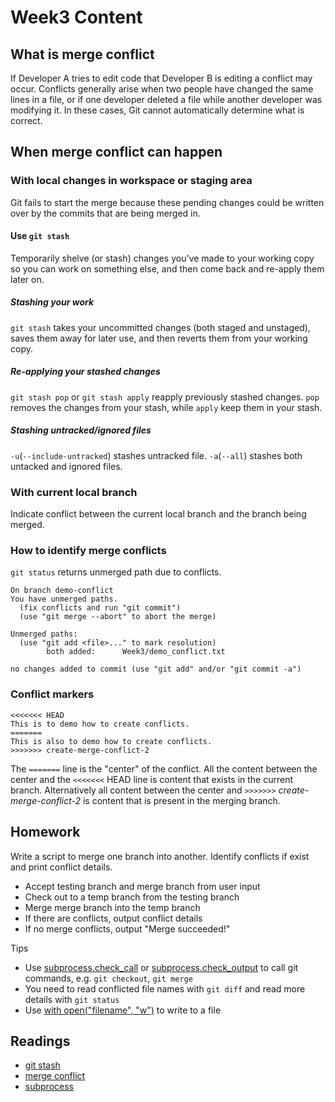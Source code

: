 # Week3 Content

## What is merge conflict

If Developer A tries to edit code that Developer B is editing a conflict may occur.
Conflicts generally arise when two people have changed the same lines in a file, or if one developer deleted a file while another developer was modifying it. In these cases, Git cannot automatically determine what is correct.

## When merge conflict can happen

### With local changes in workspace or staging area

Git fails to start the merge because these pending changes could be written over by the commits that are being merged in.

#### Use `git stash`

Temporarily shelve (or stash) changes you've made to your working copy so you can work on something else, and then come back and re-apply them later on.

##### Stashing your work

`git stash` takes your uncommitted changes (both staged and unstaged), saves them away for later use, and then reverts them from your working copy.

##### Re-applying your stashed changes

`git stash pop` or `git stash apply` reapply previously stashed changes.
`pop` removes the changes from your stash, while `apply` keep them in your stash.

##### Stashing untracked/ignored files

`-u`(`--include-untracked`) stashes untracked file.
`-a`(`--all`) stashes both untacked and ignored files.

### With current local branch

Indicate conflict between the current local branch and the branch being merged.

### How to identify merge conflicts

`git status` returns unmerged path due to conflicts.

```
On branch demo-conflict
You have unmerged paths.
  (fix conflicts and run "git commit")
  (use "git merge --abort" to abort the merge)

Unmerged paths:
  (use "git add <file>..." to mark resolution)
        both added:      Week3/demo_conflict.txt

no changes added to commit (use "git add" and/or "git commit -a")
```

### Conflict markers

```
<<<<<<< HEAD
This is to demo how to create conflicts.
=======
This is also to demo how to create conflicts.
>>>>>>> create-merge-conflict-2
```

The `=======` line is the "center" of the conflict. All the content between the center and the `<<<<<<<` HEAD line is content that exists in the current branch. Alternatively all content between the center and `>>>>>>>` _create-merge-conflict-2_ is content that is present in the merging branch.

## Homework

Write a script to merge one branch into another. Identify conflicts if exist and print conflict details.

- Accept testing branch and merge branch from user input
- Check out to a temp branch from the testing branch
- Merge merge branch into the temp branch
- If there are conflicts, output conflict details
- If no merge conflicts, output "Merge succeeded!"

Tips

- Use [subprocess.check_call](https://docs.python.org/3/library/subprocess.html#subprocess.check_call) or [subprocess.check_output](https://docs.python.org/3/library/subprocess.html#subprocess.check_output) to call git commands, e.g. `git checkout`, `git merge`
- You need to read conflicted file names with `git diff` and read more details with `git status`
- Use [with open("filename", "w")](https://www.pythontutorial.net/python-basics/python-write-text-file/) to write to a file

## Readings

- [git stash](https://www.atlassian.com/git/tutorials/saving-changes/git-stash)
- [merge conflict](https://www.atlassian.com/git/tutorials/using-branches/merge-conflicts)
- [subprocess](https://docs.python.org/3/library/subprocess.html)
